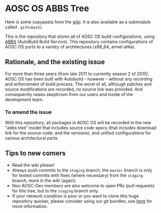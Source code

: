 AOSC OS ABBS Tree
=================

Here is some copypasta from the [wiki](https://github.com/AOSC-Dev/aosc-os-abbs/wiki/).
It is also available as a submodule called `.githubwiki`.

This is the repository that stores all of AOSC OS build configurations, using [ABBS](https://github.com/AOSC-Dev/abbs) (AutoBuild Build Service). This repository contains configurations of AOSC OS ports to a variety of architectures (x86_64, armel alike).

## Rationale, and the existing issue

For more than three years (from late 2011 to currently season 2 of 2015), AOSC OS has been built with Autobuild - however - without any recording and enforcement of build process. The worst of all, although patches and source modifications are recorded, no source link was provided. And consequently raises skepticism from our users and inside of the development team.

### To amend the issue

With this repository, all packages in AOSC OS will be recorded in the new "abbs tree" model that includes source code specs (that includes download link for the source code, and the versions), and unified configurations for various architectural ports.

## Tips to new comers

* Read the wiki please!
* Always push commits to the `staging` branch, the `master` branch is only for tested commits with fixes (where necessary) from the `staging` branch, more in the wiki (again).
* Non AOSC-Dev members are also welcome to open PRs (pull requests) for this tree, but to the `staging` branch only.
* If your network condition is poor or you want to clone this huge repository quicker, please consider using our git bundles, see [here](https://aosc.io/news/aosc-os-abbs-repository-snapshots-migrated-to-git-bundles-2) for more information. 
